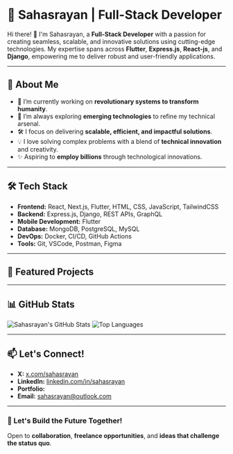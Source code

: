 # 🌟 Sahasrayan | Full-Stack Developer

Hi there! 👋 I'm Sahasrayan, a **Full-Stack Developer** with a passion for creating seamless, scalable, and innovative solutions using cutting-edge technologies. My expertise spans across **Flutter**, **Express.js**, **React-js**, and **Django**, empowering me to deliver robust and user-friendly applications.

---

## 🚀 About Me
- 🔭 I’m currently working on **revolutionary systems to transform humanity**.
- 🌱 I’m always exploring **emerging technologies** to refine my technical arsenal.
- 🛠️ I focus on delivering **scalable, efficient, and impactful solutions**.
- 💡 I love solving complex problems with a blend of **technical innovation** and creativity.
- ✨ Aspiring to **employ billions** through technological innovations.

---

## 🛠️ Tech Stack
- **Frontend:** React, Next.js, Flutter, HTML, CSS, JavaScript, TailwindCSS
- **Backend:** Express.js, Django, REST APIs, GraphQL
- **Mobile Development:** Flutter
- **Database:** MongoDB, PostgreSQL, MySQL
- **DevOps:** Docker, CI/CD, GitHub Actions
- **Tools:** Git, VSCode, Postman, Figma

---

## 📂 Featured Projects


---

## 📊 GitHub Stats
![Sahasrayan's GitHub Stats](https://github-readme-stats.vercel.app/api?username=sahasrayan's&show_icons=true&theme=radical)
![Top Languages](https://github-readme-stats.vercel.app/api/top-langs/?username=your-github-username&layout=compact&theme=radical)

---

## 📫 Let's Connect!
- **X:** [x.com/sahasrayan](#)
- **LinkedIn:** [linkedin.com/in/sahasrayan](#)
- **Portfolio:** 
- **Email:** [sahasrayan@outlook.com](#)

---

### 🌟 Let's Build the Future Together!
Open to **collaboration**, **freelance opportunities**, and **ideas that challenge the status quo**.
